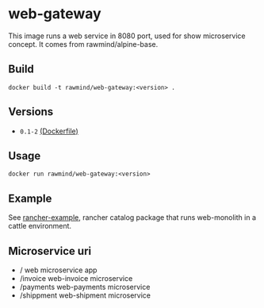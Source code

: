 web-gateway
============

This image runs a web service in 8080 port, used for show microservice concept. It comes from rawmind/alpine-base.

## Build

```
docker build -t rawmind/web-gateway:<version> .
```

## Versions

- `0.1-2` [(Dockerfile)](https://github.com/rawmind0/web-gateway/blob/0.1-2/Dockerfile)


## Usage

```
docker run rawmind/web-gateway:<version> 
```

## Example

See [rancher-example][rancher-example], rancher catalog package that runs web-monolith in a cattle environment.

## Microservice uri

- / web microservice app
- /invoice web-invoice microservice 
- /payments web-payments microservice 
- /shippment web-shipment microservice 

[rancher-example]: https://github.com/rawmind0/web-gateway/tree/master/rancher